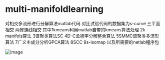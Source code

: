 # multi-manifoldlearning
对相交多流形进行分解算法matlab代码
对比试验代码的数据集为s-curve 三平面相交 两臂螺线相交
其中1kmeans利用matlab自带的kmeans算法处理
2k-manifols算法
3谱聚类算法SC
4D-C孟德宇分解整合算法
5SMMC谱聚类多流形算法
7广义主成分分析GPCA算法
8SCC
9s-isomap
以及所需要的netlab程序包


![image](https://github.com/ares5221/cocos-creator-game/blob/master/moneypay/1541139462099.jpg)
